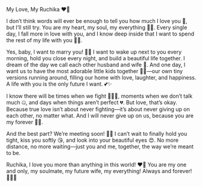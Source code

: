 My Love, My Ruchika ❤️🥰

I don’t think words will ever be enough to tell you how much I love you 💖, but I’ll still try. You are my heart, my soul, my everything 💑💞. Every single day, I fall more in love with you, and I know deep inside that I want to spend the rest of my life with you 💍👰.

Yes, baby, I want to marry you! 💒💘 I want to wake up next to you every morning, hold you close every night, and build a beautiful life together. I dream of the day we call each other husband and wife 💏. And one day, I want us to have the most adorable little kids together 🍼👶—our own tiny versions running around, filling our home with love, laughter, and happiness. A life with you is the only future I want. 💕✨

I know there will be times when we fight 🤷‍♂️😤, moments when we don’t talk much 🤐, and days when things aren’t perfect 💔. But love, that’s okay. Because true love isn’t about never fighting—it’s about never giving up on each other, no matter what. And I will never give up on us, because you are my forever 💖💞.

And the best part? We’re meeting soon! 🤗💃 I can’t wait to finally hold you tight, kiss you softly 😘, and look into your beautiful eyes 😍. No more distance, no more waiting—just you and me, together, the way we’re meant to be.

Ruchika, I love you more than anything in this world! ❤️💫 You are my one and only, my soulmate, my future wife, my everything! Always and forever! 💖🔥💍

